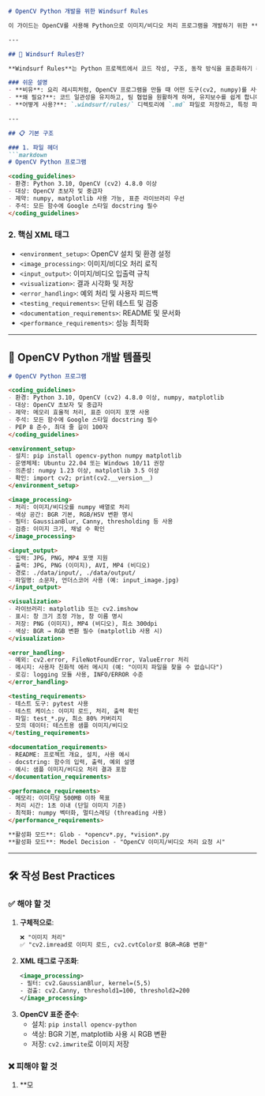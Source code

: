 ```markdown
# OpenCV Python 개발을 위한 Windsurf Rules

이 가이드는 OpenCV를 사용해 Python으로 이미지/비디오 처리 프로그램을 개발하기 위한 **Windsurf Rules**를 체계적으로 정리한 문서입니다. 이미지 필터링, 객체 탐지, 실시간 웹캠 처리 등 컴퓨터 비전 작업을 다루며, 초보자와 팀 프로젝트를 모두 고려해 작성되었습니다. 새로운 XML 태그를 추가해 OpenCV의 특성을 반영하며, 유연성과 확장성을 제공합니다.

---

## 📖 Windsurf Rules란?

**Windsurf Rules**는 Python 프로젝트에서 코드 작성, 구조, 동작 방식을 표준화하기 위한 규칙 문서입니다. OpenCV에서는 이미지/비디오 처리, 객체 탐지, 시각화 등을 효율적으로 구현하도록 돕습니다.

### 쉬운 설명
- **비유**: 요리 레시피처럼, OpenCV 프로그램을 만들 때 어떤 도구(cv2, numpy)를 사용하고, 어떤 순서로 처리할지, 결과를 어떻게 저장할지 가이드합니다.
- **왜 필요?**: 코드 일관성을 유지하고, 팀 협업을 원활하게 하며, 유지보수를 쉽게 합니다.
- **어떻게 사용?**: `.windsurf/rules/` 디렉토리에 `.md` 파일로 저장하고, 특정 파일이나 작업에 규칙을 적용합니다.

---

## 📋 기본 구조

### 1. 파일 헤더
```markdown
# OpenCV Python 프로그램

<coding_guidelines>
- 환경: Python 3.10, OpenCV (cv2) 4.8.0 이상
- 대상: OpenCV 초보자 및 중급자
- 제약: numpy, matplotlib 사용 가능, 표준 라이브러리 우선
- 주석: 모든 함수에 Google 스타일 docstring 필수
</coding_guidelines>
```

### 2. 핵심 XML 태그
- `<environment_setup>`: OpenCV 설치 및 환경 설정
- `<image_processing>`: 이미지/비디오 처리 로직
- `<input_output>`: 이미지/비디오 입출력 규칙
- `<visualization>`: 결과 시각화 및 저장
- `<error_handling>`: 예외 처리 및 사용자 피드백
- `<testing_requirements>`: 단위 테스트 및 검증
- `<documentation_requirements>`: README 및 문서화
- `<performance_requirements>`: 성능 최적화

---

## 🎯 OpenCV Python 개발 템플릿

```markdown
# OpenCV Python 프로그램

<coding_guidelines>
- 환경: Python 3.10, OpenCV (cv2) 4.8.0 이상, numpy, matplotlib
- 대상: OpenCV 초보자 및 중급자
- 제약: 메모리 효율적 처리, 표준 이미지 포맷 사용
- 주석: 모든 함수에 Google 스타일 docstring 필수
- PEP 8 준수, 최대 줄 길이 100자
</coding_guidelines>

<environment_setup>
- 설치: pip install opencv-python numpy matplotlib
- 운영체제: Ubuntu 22.04 또는 Windows 10/11 권장
- 의존성: numpy 1.23 이상, matplotlib 3.5 이상
- 확인: import cv2; print(cv2.__version__)
</environment_setup>

<image_processing>
- 처리: 이미지/비디오를 numpy 배열로 처리
- 색상 공간: BGR 기본, RGB/HSV 변환 명시
- 필터: GaussianBlur, Canny, thresholding 등 사용
- 검증: 이미지 크기, 채널 수 확인
</image_processing>

<input_output>
- 입력: JPG, PNG, MP4 포맷 지원
- 출력: JPG, PNG (이미지), AVI, MP4 (비디오)
- 경로: ./data/input/, ./data/output/
- 파일명: 소문자, 언더스코어 사용 (예: input_image.jpg)
</input_output>

<visualization>
- 라이브러리: matplotlib 또는 cv2.imshow
- 표시: 창 크기 조정 가능, 창 이름 명시
- 저장: PNG (이미지), MP4 (비디오), 최소 300dpi
- 색상: BGR → RGB 변환 필수 (matplotlib 사용 시)
</visualization>

<error_handling>
- 예외: cv2.error, FileNotFoundError, ValueError 처리
- 메시지: 사용자 친화적 에러 메시지 (예: "이미지 파일을 찾을 수 없습니다")
- 로깅: logging 모듈 사용, INFO/ERROR 수준
</error_handling>

<testing_requirements>
- 테스트 도구: pytest 사용
- 테스트 케이스: 이미지 로드, 처리, 출력 확인
- 파일: test_*.py, 최소 80% 커버리지
- 모의 데이터: 테스트용 샘플 이미지/비디오
</testing_requirements>

<documentation_requirements>
- README: 프로젝트 개요, 설치, 사용 예시
- docstring: 함수의 입력, 출력, 예외 설명
- 예시: 샘플 이미지/비디오 처리 결과 포함
</documentation_requirements>

<performance_requirements>
- 메모리: 이미지당 500MB 이하 목표
- 처리 시간: 1초 이내 (단일 이미지 기준)
- 최적화: numpy 벡터화, 멀티스레딩 (threading 사용)
</performance_requirements>

**활성화 모드**: Glob - *opencv*.py, *vision*.py
**활성화 모드**: Model Decision - "OpenCV 이미지/비디오 처리 요청 시"
```

---

## 🛠️ 작성 Best Practices

### ✅ 해야 할 것
1. **구체적으로**:
   ```markdown
   ❌ "이미지 처리"
   ✅ "cv2.imread로 이미지 로드, cv2.cvtColor로 BGR→RGB 변환"
   ```
2. **XML 태그로 구조화**:
   ```xml
   <image_processing>
   - 필터: cv2.GaussianBlur, kernel=(5,5)
   - 검출: cv2.Canny, threshold1=100, threshold2=200
   </image_processing>
   ```
3. **OpenCV 표준 준수**:
   - 설치: `pip install opencv-python`
   - 색상: BGR 기본, matplotlib 사용 시 RGB 변환
   - 저장: `cv2.imwrite`로 이미지 저장

### ❌ 피해야 할 것
1. **모
